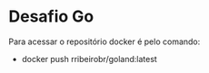 # Desafio Go

Para acessar o repositório docker é pelo comando:
- docker push rribeirobr/goland:latest
